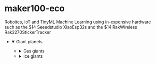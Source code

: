 # maker100-eco
Roboitcs, IoT and TinyML Machine Learning using in-expensive hardware such as the $14 Seeedstudio XiaoEsp32s and the $14 RakWireless Rak2270StickerTracker








<ul class="tree">
  <li>
    <details open>
      <summary>Giant planets</summary>
      <ul>
        <li>
          <details>
            <summary>Gas giants</summary>
            <ul>
              <li>Jupiter</li>
              <li>Saturn</li>
            </ul>
          </details>
        </li>
        <li>
          <details>
            <summary>Ice giants</summary>
            <ul>
              <li>Uranus</li>
              <li>Neptune</li>
            </ul>
          </details>
        </li>
      </ul>
    </details>
  </li>
</ul>
